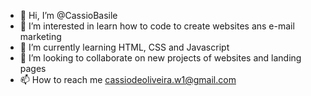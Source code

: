 - 👋 Hi, I’m @CassioBasile
- 👀 I’m interested in learn how to code to create websites ans e-mail marketing
- 🌱 I’m currently learning HTML, CSS and Javascript
- 💞️ I’m looking to collaborate on new projects of websites and landing pages  
- 📫 How to reach me cassiodeoliveira.w1@gmail.com

<!---
CassioBasile/CassioBasile is a ✨ special ✨ repository because its `README.md` (this file) appears on your GitHub profile.
You can click the Preview link to take a look at your changes.
--->
